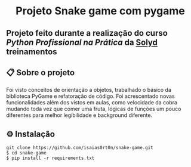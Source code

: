<h1 align="center">
  Projeto Snake game com pygame
</h1>

## Projeto feito durante a realização do curso <b><i>Python Profissional na Prática</i></b> da [Solyd](https://solyd.com.br/) treinamentos

## :clipboard: Sobre o projeto

Foi visto conceitos de orientação a objetos, trabalhado o básico da biblioteca PyGame e refatoração de código.
Foi acrescentado novas funcionalidades além dos vistos em aulas, como velocidade da cobra mudando toda vez que comer uma fruta, 
lógicas de funções um pouco diferentes para melhor legibilidade e background diferente.

## :gear: Instalação
```
git clone https://github.com/isaias0rt0n/snake-game.git
$ cd snake-game
$ pip install -r requirements.txt
```
